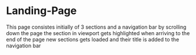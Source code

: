 # Landing-Page
This page consistes initially of 3 sections and a navigation bar
by scrolling down the page the section in viewport gets highlighted
when arriving to the end of the page new sections gets loaded and their title is added to the navigation bar
